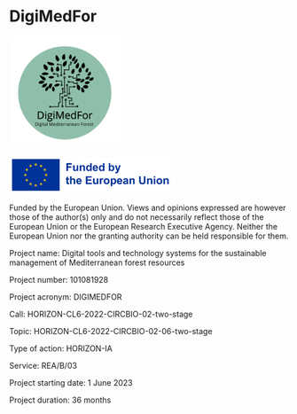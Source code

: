# DigiMedFor

<p align="left">
  <img src="https://raw.githubusercontent.com/DigiMedFor/.github/main/images/Logo_Soft_Green_DigiMedFor.png" width="200">
</p>
<p align="left">
  <img src="https://raw.githubusercontent.com/DigiMedFor/.github/main/images/EU_Funded.png" width="300">

Funded by the European Union. Views and opinions expressed are however those of the author(s) only and do not necessarily reflect those of the European Union or the European Research Executive Agency. Neither the European Union nor the granting authority can be held responsible for them.

Project name: Digital tools and technology systems for the sustainable management of Mediterranean forest resources

Project number: 101081928

Project acronym: DIGIMEDFOR

Call: HORIZON-CL6-2022-CIRCBIO-02-two-stage

Topic: HORIZON-CL6-2022-CIRCBIO-02-06-two-stage

Type of action: HORIZON-IA

Service: REA/B/03

Project starting date: 1 June 2023

Project duration: 36 months
